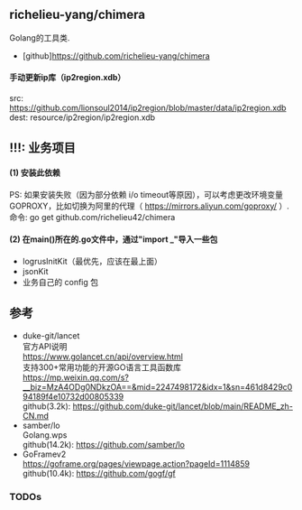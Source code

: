## richelieu-yang/chimera
Golang的工具类.
- [github]https://github.com/richelieu-yang/chimera  

#### 手动更新ip库（ip2region.xdb）
src:  https://github.com/lionsoul2014/ip2region/blob/master/data/ip2region.xdb  
dest: resource/ip2region/ip2region.xdb

## !!!: 业务项目
#### (1) 安装此依赖  
PS: 如果安装失败（因为部分依赖 i/o timeout等原因），可以考虑更改环境变量GOPROXY，比如切换为阿里的代理（ https://mirrors.aliyun.com/goproxy/ ）.  
命令: 
go get github.com/richelieu42/chimera

#### (2) 在main()所在的.go文件中，通过"import _"导入一些包  
- logrusInitKit（最优先，应该在最上面）
- jsonKit
- 业务自己的 config 包

## 参考
- duke-git/lancet  
    官方API说明  
        https://www.golancet.cn/api/overview.html  
    支持300+常用功能的开源GO语言工具函数库  
        https://mp.weixin.qq.com/s?__biz=MzA4ODg0NDkzOA==&mid=2247498172&idx=1&sn=461d8429c094189f4e10732d00805339  
    github(3.2k): https://github.com/duke-git/lancet/blob/main/README_zh-CN.md  
- samber/lo  
    Golang.wps  
    github(14.2k): https://github.com/samber/lo  
- GoFramev2  
    https://goframe.org/pages/viewpage.action?pageId=1114859  
    github(10.4k): https://github.com/gogf/gf  

### TODOs





